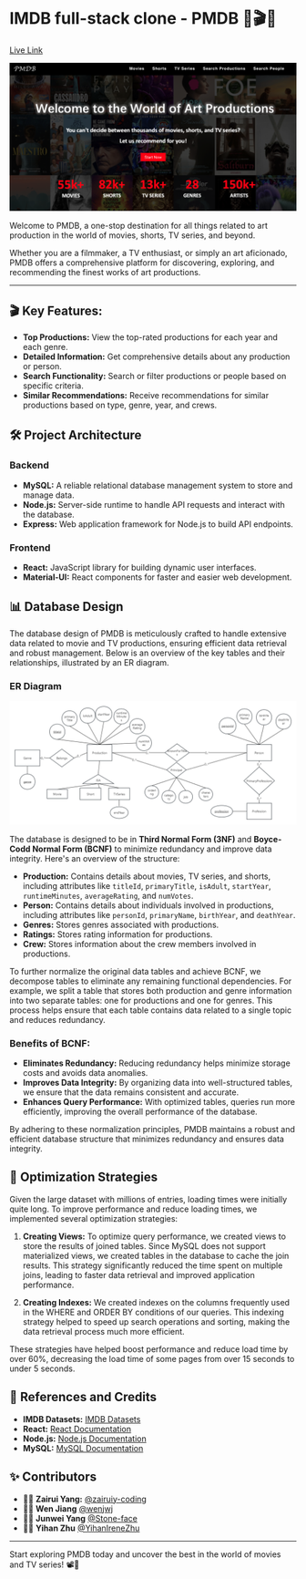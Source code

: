 # IMDB full-stack clone - PMDB 🎥🎬✨

[Live Link](https://imdb-full-stack-clone.netlify.app)

![imdb_cover](imdb_cover.png)

Welcome to PMDB, a one-stop destination for all things related to art production in the world of movies, shorts, TV series, and beyond.

Whether you are a filmmaker, a TV enthusiast, or simply an art aficionado, PMDB offers a comprehensive platform for discovering, exploring, and recommending the finest works of art productions.

---

## 🎬 Key Features:

- **Top Productions:** View the top-rated productions for each year and each genre.
- **Detailed Information:** Get comprehensive details about any production or person.
- **Search Functionality:** Search or filter productions or people based on specific criteria.
- **Similar Recommendations:** Receive recommendations for similar productions based on type, genre, year, and crews.

## 🛠️ Project Architecture

### Backend
- **MySQL:** A reliable relational database management system to store and manage data.
- **Node.js:** Server-side runtime to handle API requests and interact with the database.
- **Express:** Web application framework for Node.js to build API endpoints.

### Frontend
- **React:** JavaScript library for building dynamic user interfaces.
- **Material-UI:** React components for faster and easier web development.

## 📊 Database Design

The database design of PMDB is meticulously crafted to handle extensive data related to movie and TV productions, ensuring efficient data retrieval and robust management. Below is an overview of the key tables and their relationships, illustrated by an ER diagram.

### ER Diagram

![ER Diagram](ER_diagram.png)

The database is designed to be in **Third Normal Form (3NF)** and **Boyce-Codd Normal Form (BCNF)** to minimize redundancy and improve data integrity. Here's an overview of the structure:

- **Production:** Contains details about movies, TV series, and shorts, including attributes like `titleId`, `primaryTitle`, `isAdult`, `startYear`, `runtimeMinutes`, `averageRating`, and `numVotes`.
- **Person:** Contains details about individuals involved in productions, including attributes like `personId`, `primaryName`, `birthYear`, and `deathYear`.
- **Genres:** Stores genres associated with productions.
- **Ratings:** Stores rating information for productions.
- **Crew:** Stores information about the crew members involved in productions.

To further normalize the original data tables and achieve BCNF, we decompose tables to eliminate any remaining functional dependencies. For example, we split a table that stores both production and genre information into two separate tables: one for productions and one for genres. This process helps ensure that each table contains data related to a single topic and reduces redundancy.

### Benefits of BCNF:

- **Eliminates Redundancy:** Reducing redundancy helps minimize storage costs and avoids data anomalies.
- **Improves Data Integrity:** By organizing data into well-structured tables, we ensure that the data remains consistent and accurate.
- **Enhances Query Performance:** With optimized tables, queries run more efficiently, improving the overall performance of the database.

By adhering to these normalization principles, PMDB maintains a robust and efficient database structure that minimizes redundancy and ensures data integrity.

## 🚀 Optimization Strategies

Given the large dataset with millions of entries, loading times were initially quite long. To improve performance and reduce loading times, we implemented several optimization strategies:

1. **Creating Views:** To optimize query performance, we created views to store the results of joined tables. Since MySQL does not support materialized views, we created tables in the database to cache the join results. This strategy significantly reduced the time spent on multiple joins, leading to faster data retrieval and improved application performance.

2. **Creating Indexes:** We created indexes on the columns frequently used in the WHERE and ORDER BY conditions of our queries. This indexing strategy helped to speed up search operations and sorting, making the data retrieval process much more efficient.

These strategies have helped boost performance and reduce load time by over 60%, decreasing the load time of some pages from over 15 seconds to under 5 seconds.

## 📘 References and Credits

- **IMDB Datasets:** [IMDB Datasets](https://datasets.imdbws.com/)
- **React:** [React Documentation](https://reactjs.org/)
- **Node.js:** [Node.js Documentation](https://nodejs.org/en/)
- **MySQL:** [MySQL Documentation](https://dev.mysql.com/doc/)

## ✨ Contributors

- 👩‍💻 **Zairui Yang:** [@zairuiy-coding](https://github.com/zairuiy-coding)
- 👩‍💻 **Wen Jiang** [@wenjwj](https://github.com/wenjwj)
- 👨‍💻 **Junwei Yang**  [@Stone-face](https://github.com/Stone-face)
- 👩‍💻 **Yihan Zhu** [@YihanIreneZhu](https://github.com/YihanIreneZhu)

---
Start exploring PMDB today and uncover the best in the world of movies and TV series! 📽️🌟
